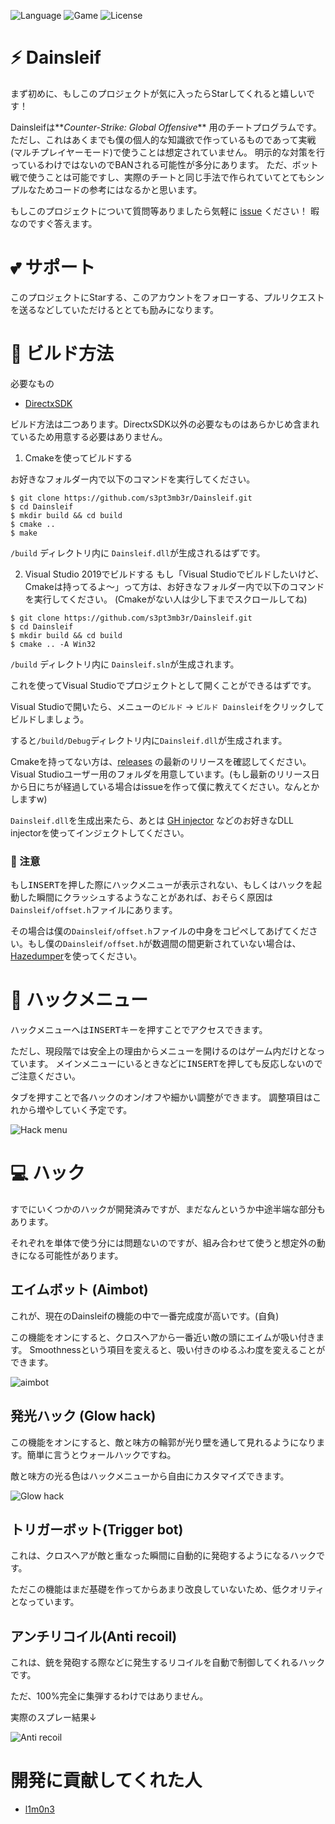 ![Language](https://img.shields.io/badge/Language-C%2B%2B-%23ff40d9.svg?style=flat)
![Game](https://img.shields.io/badge/Game-CS%3AGO-blue.svg?style=flat)
![License](http://img.shields.io/badge/license-MIT-yellowgreen.svg?style=flat)

# :zap: Dainsleif

まず初めに、もしこのプロジェクトが気に入ったらStarしてくれると嬉しいです！

Dainsleifは**_Counter-Strike: Global Offensive_** 用のチートプログラムです。
ただし、これはあくまでも僕の個人的な知識欲で作っているものであって実戦(マルチプレイヤーモード)で使うことは想定されていません。
明示的な対策を行っているわけではないのでBANされる可能性が多分にあります。
ただ、ボット戦で使うことは可能ですし、実際のチートと同じ手法で作られていてとてもシンプルなためコードの参考にはなるかと思います。

もしこのプロジェクトについて質問等ありましたら気軽に [issue](https://github.com/s3pt3mb3r/Dainsleif/issues) ください！
暇なのですぐ答えます。

# :two_hearts: サポート
このプロジェクトにStarする、このアカウントをフォローする、プルリクエストを送るなどしていただけるととても励みになります。

# :syringe: ビルド方法

必要なもの
- [DirectxSDK](https://www.microsoft.com/en-au/download/details.aspx?id=6812)

ビルド方法は二つあります。DirectxSDK以外の必要なものはあらかじめ含まれているため用意する必要はありません。

1. Cmakeを使ってビルドする

お好きなフォルダー内で以下のコマンドを実行してください。
```
$ git clone https://github.com/s3pt3mb3r/Dainsleif.git
$ cd Dainsleif
$ mkdir build && cd build
$ cmake ..
$ make
```

`/build` ディレクトリ内に `Dainsleif.dll`が生成されるはずです。

2. Visual Studio 2019でビルドする
もし「Visual Studioでビルドしたいけど、Cmakeは持ってるよ～」って方は、お好きなフォルダー内で以下のコマンドを実行してください。
(Cmakeがない人は少し下までスクロールしてね)
```
$ git clone https://github.com/s3pt3mb3r/Dainsleif.git
$ cd Dainsleif
$ mkdir build && cd build
$ cmake .. -A Win32
```
`/build` ディレクトリ内に `Dainsleif.sln`が生成されます。

これを使ってVisual Studioでプロジェクトとして開くことができるはずです。

Visual Studioで開いたら、メニューの`ビルド` → `ビルド Dainsleif`をクリックしてビルドしましょう。

すると`/build/Debug`ディレクトリ内に`Dainsleif.dll`が生成されます。

Cmakeを持ってない方は、[releases](https://github.com/s3pt3mb3r/Dainsleif/releases) の最新のリリースを確認してください。
Visual Studioユーザー用のフォルダを用意しています。(もし最新のリリース日から日にちが経過している場合はissueを作って僕に教えてください。なんとかしますw)

`Dainsleif.dll`を生成出来たら、あとは [GH injector](https://guidedhacking.com/resources/guided-hacking-dll-injector.4/) などのお好きなDLL injectorを使ってインジェクトしてください。


### :rotating_light: 注意

もし<kbd>INSERT</kbd>を押した際にハックメニューが表示されない、もしくはハックを起動した瞬間にクラッシュするようなことがあれば、おそらく原因は`Dainsleif/offset.h`ファイルにあります。

その場合は僕の`Dainsleif/offset.h`ファイルの中身をコピペしてあげてください。もし僕の`Dainsleif/offset.h`が数週間の間更新されていない場合は、[Hazedumper](https://github.com/frk1/hazedumper/blob/master/csgo.hpp)を使ってください。

# :scroll: ハックメニュー

ハックメニューへは<kbd>INSERT</kbd>キーを押すことでアクセスできます。

ただし、現段階では安全上の理由からメニューを開けるのはゲーム内だけとなっています。
メインメニューにいるときなどに<kbd>INSERT</kbd>を押しても反応しないのでご注意ください。

タブを押すことで各ハックのオン/オフや細かい調整ができます。
調整項目はこれから増やしていく予定です。

![Hack menu](https://user-images.githubusercontent.com/33578715/89070761-09c39300-d3a8-11ea-9aac-18cf2749b622.gif)

# :computer: ハック

すでにいくつかのハックが開発済みですが、まだなんというか中途半端な部分もあります。

それぞれを単体で使う分には問題ないのですが、組み合わせて使うと想定外の動きになる可能性があります。

## エイムボット (Aimbot)

これが、現在のDainsleifの機能の中で一番完成度が高いです。(自負)

この機能をオンにすると、クロスヘアから一番近い敵の頭にエイムが吸い付きます。
Smoothnessという項目を変えると、吸い付きのゆるふわ度を変えることができます。

![aimbot](https://user-images.githubusercontent.com/33578715/89108283-b31e8d80-d469-11ea-8e55-e4e469d74576.gif)

## 発光ハック (Glow hack)

この機能をオンにすると、敵と味方の輪郭が光り壁を通して見れるようになります。簡単に言うとウォールハックですね。

敵と味方の光る色はハックメニューから自由にカスタマイズできます。

![Glow hack](https://user-images.githubusercontent.com/33578715/89087560-48b51100-d3c7-11ea-9ada-8ef04acfa52c.png)

## トリガーボット(Trigger bot)

これは、クロスヘアが敵と重なった瞬間に自動的に発砲するようになるハックです。

ただこの機能はまだ基礎を作ってからあまり改良していないため、低クオリティとなっています。

## アンチリコイル(Anti recoil)

これは、銃を発砲する際などに発生するリコイルを自動で制御してくれるハックです。

ただ、100%完全に集弾するわけではありません。

実際のスプレー結果↓

![Anti recoil](https://user-images.githubusercontent.com/33578715/89087634-769a5580-d3c7-11ea-83b1-dc31345e7424.png)

# 開発に貢献してくれた人
- [l1m0n3](https://github.com/l1m0n3)
